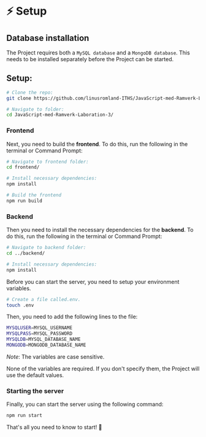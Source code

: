 # ⚡️ Setup

## Database installation

The Project requires both a `MySQL database` and a `MongoDB database`.
This needs to be installed separately before the Project can be started.

## Setup:

```bash
# Clone the repo:
git clone https://github.com/linusromland-ITHS/JavaScript-med-Ramverk-Laboration-3.git

# Navigate to folder:
cd JavaScript-med-Ramverk-Laboration-3/
```

### Frontend

Next, you need to build the **frontend**. To do this, run the following in the terminal or Command Prompt:

```bash
# Navigate to frontend folder:
cd frontend/

# Install necessary dependencies:
npm install

# Build the frontend
npm run build
```

### Backend

Then you need to install the necessary dependencies for the **backend**. To do this, run the following in the terminal or Command Prompt:

```bash
# Navigate to backend folder:
cd ../backend/

# Install necessary dependencies:
npm install
```

Before you can start the server, you need to setup your environment variables.

```bash
# Create a file called.env.
touch .env
```

Then, you need to add the following lines to the file:

```bash
MYSQLUSER=MYSQL_USERNAME
MYSQLPASS=MYSQL_PASSWORD
MYSQLDB=MYSQL_DATABASE_NAME
MONGODB=MONGODB_DATABASE_NAME
```

_Note_: The variables are case sensitive.

None of the variables are required. If you don't specify them, the Project will use the default values.

### Starting the server

Finally, you can start the server using the following command:

```bash
npm run start
```

That's all you need to know to start! 🎉
